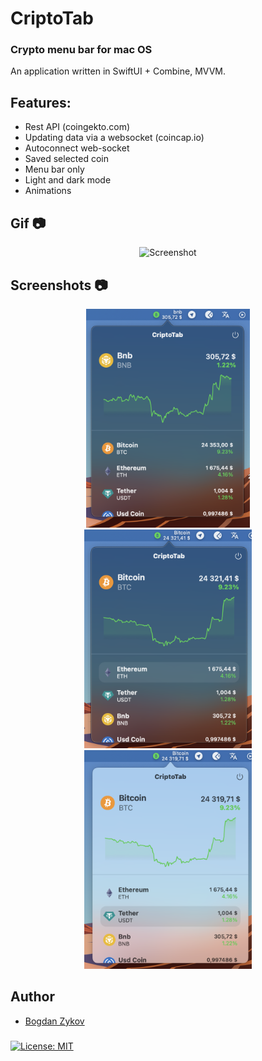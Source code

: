 # CriptoTab

### Crypto menu bar for mac OS

An application written in SwiftUI + Combine, MVVM.

## Features:
- Rest API (coingekto.com)
- Updating data via a websocket (coincap.io)
- Autoconnect web-socket
- Saved selected coin
- Menu bar only
- Light and dark mode
- Animations


## Gif 📷

 <div align="center">
 <img src="screenshots/mainPopap.gif" height="350" alt="Screenshot"/>
   </div>
 
 
## Screenshots 📷

 <div align="center">
 <img src="screenshots/main1.png" height="350" alt="Screenshot"/>
 <img src="screenshots/main2.png" height="350" alt="Screenshot"/>
<img src="screenshots/main3.png" height="350" alt="Screenshot"/>
   </div>
   

## Author
* [Bogdan Zykov](https://github.com/BogdanZyk)


###
[![License: MIT](https://img.shields.io/badge/License-MIT-yellow.svg)](https://opensource.org/licenses/MIT)

